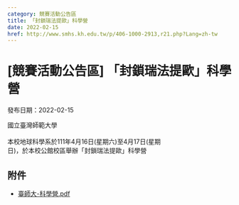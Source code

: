```yaml
---
category: 競賽活動公告區
title: 「封鎖瑞法提歐」科學營
date: 2022-02-15
href: http://www.smhs.kh.edu.tw/p/406-1000-2913,r21.php?Lang=zh-tw
---
```


# [競賽活動公告區] 「封鎖瑞法提歐」科學營

發布日期：2022-02-15

<div><div></div><div>國立臺灣師範大學<br><br> 本校地球科學系於111年4月16日(星期六)至4月17日(星期<br> 日)，於本校公館校區舉辦「封鎖瑞法提歐」科學營</div></div>

## 附件

- [臺師大-科學營.pdf](https://www.smhs.kh.edu.tw/var/file/0/1000/attach/3/pta_2624_1449716_05644.pdf)
